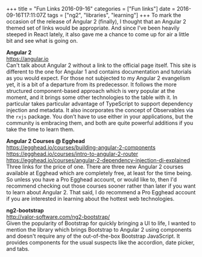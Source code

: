 +++
title = "Fun Links 2016-09-16"
categories = ["Fun links"]
date = 2016-09-16T17:11:07Z
tags = ["ng2", "libraries", "learning"]
+++
To mark the occasion of the release of Angular 2 (finally), I thought that an Angular 2 themed set of links would be appropriate. And since I've been heavily steeped in React lately, it also gave me a chance to come up for air a little bit and see what is going on.

**Angular 2**  
https://angular.io  
Can't talk about Angular 2 without a link to the official page itself. This site is different to the one for Angular 1 and contains documentation and tutorials as you would expect. For those not subjected to my Angular 2 evangelism yet, it is a bit of a departure from its predecessor. It follows the more structured component-based approach which is very popular at the moment, and it brings some other technologies to the table with it. In particular takes particular advantage of TypeScript to support dependency injection and metadata. It also incorporates the concept of Observables via the `rxjs` package. You don't have to use either in your applications, but the community is embracing them, and both are quite powerful additions if you take the time to learn them.

**Angular 2 Courses @ Egghead**  
https://egghead.io/courses/building-angular-2-components  
https://egghead.io/courses/intro-to-angular-2-router  
https://egghead.io/courses/angular-2-dependency-injection-di-explained  
Three links for the price of one. There are three new Angular 2 courses available at Egghead which are completely free, at least for the time being. So unless you have a Pro Egghead account, or would like to, then I'd recommend checking out those courses sooner rather than later if you want to learn about Angular 2. That said, I do recommend a Pro Egghead account if you are interested in learning about the hottest web technologies.

**ng2-bootstrap**  
http://valor-software.com/ng2-bootstrap/  
Given the popularity of Bootstrap for quickly bringing a UI to life, I wanted to mention the library which brings Bootstrap to Angular 2 using components and doesn't require any of the out-of-the-box Bootstrap JavaScript. It provides components for the usual suspects like the accordion, date picker, and tabs.
